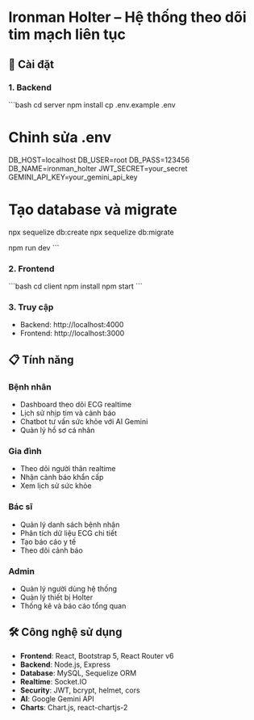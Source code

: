 # Ironman Holter – Hệ thống theo dõi tim mạch liên tục

## 🚀 Cài đặt

### 1. Backend
\`\`\`bash
cd server
npm install
cp .env.example .env
# Chỉnh sửa .env
DB_HOST=localhost
DB_USER=root
DB_PASS=123456
DB_NAME=ironman_holter
JWT_SECRET=your_secret
GEMINI_API_KEY=your_gemini_api_key

# Tạo database và migrate
npx sequelize db:create
npx sequelize db:migrate

npm run dev
\`\`\`

### 2. Frontend
\`\`\`bash
cd client
npm install
npm start
\`\`\`

### 3. Truy cập

- Backend: http://localhost:4000
- Frontend: http://localhost:3000

## 📋 Tính năng

### Bệnh nhân
- Dashboard theo dõi ECG realtime
- Lịch sử nhịp tim và cảnh báo
- Chatbot tư vấn sức khỏe với AI Gemini
- Quản lý hồ sơ cá nhân

### Gia đình
- Theo dõi người thân realtime
- Nhận cảnh báo khẩn cấp
- Xem lịch sử sức khỏe

### Bác sĩ
- Quản lý danh sách bệnh nhân
- Phân tích dữ liệu ECG chi tiết
- Tạo báo cáo y tế
- Theo dõi cảnh báo

### Admin
- Quản lý người dùng hệ thống
- Quản lý thiết bị Holter
- Thống kê và báo cáo tổng quan

## 🛠️ Công nghệ sử dụng

- **Frontend**: React, Bootstrap 5, React Router v6
- **Backend**: Node.js, Express
- **Database**: MySQL, Sequelize ORM
- **Realtime**: Socket.IO
- **Security**: JWT, bcrypt, helmet, cors
- **AI**: Google Gemini API
- **Charts**: Chart.js, react-chartjs-2
